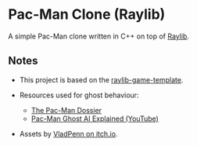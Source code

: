 # Pac-Man Clone (Raylib)

A simple Pac-Man clone written in C++ on top of [Raylib](https://www.raylib.com).


## Notes

- This project is based on the [raylib-game-template](https://github.com/raysan5/raylib-game-template).

- Resources used for ghost behaviour:
  - [The Pac-Man Dossier](https://pacman.holenet.info/)
  - [Pac-Man Ghost AI Explained (YouTube)](https://www.youtube.com/watch?v=ataGotQ7ir8)

- Assets by [VladPenn on itch.io](https://vladpenn.itch.io/pacman).
